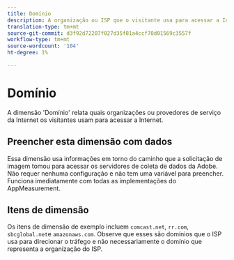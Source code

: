 ```yaml
---
title: Domínio
description: A organização ou ISP que o visitante usa para acessar a Internet.
translation-type: tm+mt
source-git-commit: d3f92d72207f027d35f81a4ccf70d01569c3557f
workflow-type: tm+mt
source-wordcount: '104'
ht-degree: 1%

---
```



# Domínio

A dimensão &#39;Domínio&#39; relata quais organizações ou provedores de serviço da Internet os visitantes usam para acessar a Internet.

## Preencher esta dimensão com dados

Essa dimensão usa informações em torno do caminho que a solicitação de imagem tomou para acessar os servidores de coleta de dados da Adobe. Não requer nenhuma configuração e não tem uma variável para preencher. Funciona imediatamente com todas as implementações do AppMeasurement.

## Itens de dimensão

Os itens de dimensão de exemplo incluem `comcast.net`, `rr.com`, `sbcglobal.net`e `amazonaws.com`. Observe que esses são domínios que o ISP usa para direcionar o tráfego e não necessariamente o domínio que representa a organização do ISP.
